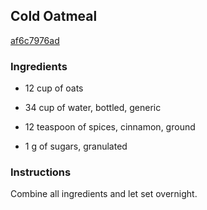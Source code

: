 ## Cold Oatmeal

[af6c7976ad](http://www.food.com/recipe/cold-oatmeal-383794)

### Ingredients

 - 12 cup of oats

 - 34 cup of water, bottled, generic

 - 12 teaspoon of spices, cinnamon, ground

 - 1 g of sugars, granulated

### Instructions

Combine all ingredients and let set overnight.